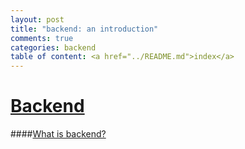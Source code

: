 ```yaml
---
layout: post
title: "backend: an introduction"
comments: true
categories: backend
table of content: <a href="../README.md">index</a>
---
```


[Backend](#backend)
====

####[What is backend?](#what-is-backend-?)


